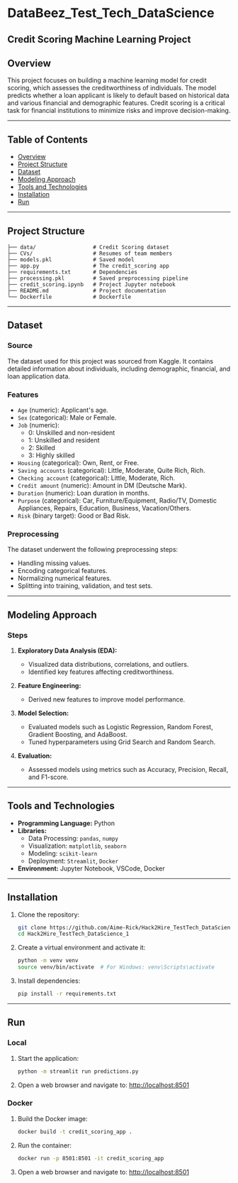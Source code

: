 # DataBeez_Test_Tech_DataScience

## Credit Scoring Machine Learning Project

## Overview
This project focuses on building a machine learning model for credit scoring, which assesses the creditworthiness of individuals. The model predicts whether a loan applicant is likely to default based on historical data and various financial and demographic features. Credit scoring is a critical task for financial institutions to minimize risks and improve decision-making.

---

## Table of Contents
- [Overview](#overview)
- [Project Structure](#project-structure)
- [Dataset](#dataset)
- [Modeling Approach](#modeling-approach)
- [Tools and Technologies](#tools-and-technologies)
- [Installation](#installation)
- [Run](#run)

---

## Project Structure
```
├── data/                  # Credit Scoring dataset
├── CVs/                   # Resumes of team members
├── models.pkl             # Saved model 
├── app.py                 # The credit_scoring app
├── requirements.txt       # Dependencies
├── processing.pkl         # Saved preprocessing pipeline
├── credit_scoring.ipynb   # Project Jupyter notebook
├── README.md              # Project documentation
└── Dockerfile             # Dockerfile
```

---

## Dataset

### Source
The dataset used for this project was sourced from Kaggle. It contains detailed information about individuals, including demographic, financial, and loan application data.

### Features
- `Age` (numeric): Applicant's age.
- `Sex` (categorical): Male or Female.
- `Job` (numeric):
  - 0: Unskilled and non-resident
  - 1: Unskilled and resident
  - 2: Skilled
  - 3: Highly skilled
- `Housing` (categorical): Own, Rent, or Free.
- `Saving accounts` (categorical): Little, Moderate, Quite Rich, Rich.
- `Checking account` (categorical): Little, Moderate, Rich.
- `Credit amount` (numeric): Amount in DM (Deutsche Mark).
- `Duration` (numeric): Loan duration in months.
- `Purpose` (categorical): Car, Furniture/Equipment, Radio/TV, Domestic Appliances, Repairs, Education, Business, Vacation/Others.
- `Risk` (binary target): Good or Bad Risk.

### Preprocessing
The dataset underwent the following preprocessing steps:
- Handling missing values.
- Encoding categorical features.
- Normalizing numerical features.
- Splitting into training, validation, and test sets.

---

## Modeling Approach

### Steps
1. **Exploratory Data Analysis (EDA):**
   - Visualized data distributions, correlations, and outliers.
   - Identified key features affecting creditworthiness.

2. **Feature Engineering:**
   - Derived new features to improve model performance.

3. **Model Selection:**
   - Evaluated models such as Logistic Regression, Random Forest, Gradient Boosting, and AdaBoost.
   - Tuned hyperparameters using Grid Search and Random Search.

4. **Evaluation:**
   - Assessed models using metrics such as Accuracy, Precision, Recall, and F1-score.

---

## Tools and Technologies
- **Programming Language:** Python
- **Libraries:**
  - Data Processing: `pandas`, `numpy`
  - Visualization: `matplotlib`, `seaborn`
  - Modeling: `scikit-learn`
  - Deployment: `Streamlit`, `Docker`
- **Environment:** Jupyter Notebook, VSCode, Docker

---

## Installation

1. Clone the repository:
   ```bash
   git clone https://github.com/Aime-Rick/Hack2Hire_TestTech_DataScience_1.git
   cd Hack2Hire_TestTech_DataScience_1
   ```

2. Create a virtual environment and activate it:
   ```bash
   python -m venv venv
   source venv/bin/activate  # For Windows: venv\Scripts\activate
   ```

3. Install dependencies:
   ```bash
   pip install -r requirements.txt
   ```

---

## Run

### Local

1. Start the application:
   ```bash
   python -m streamlit run predictions.py
   ```

2. Open a web browser and navigate to:
   [http://localhost:8501](http://localhost:8501)

### Docker

1. Build the Docker image:
   ```bash
   docker build -t credit_scoring_app .
   ```

2. Run the container:
   ```bash
   docker run -p 8501:8501 -it credit_scoring_app
   ```

3. Open a web browser and navigate to:
   [http://localhost:8501](http://localhost:8501)

